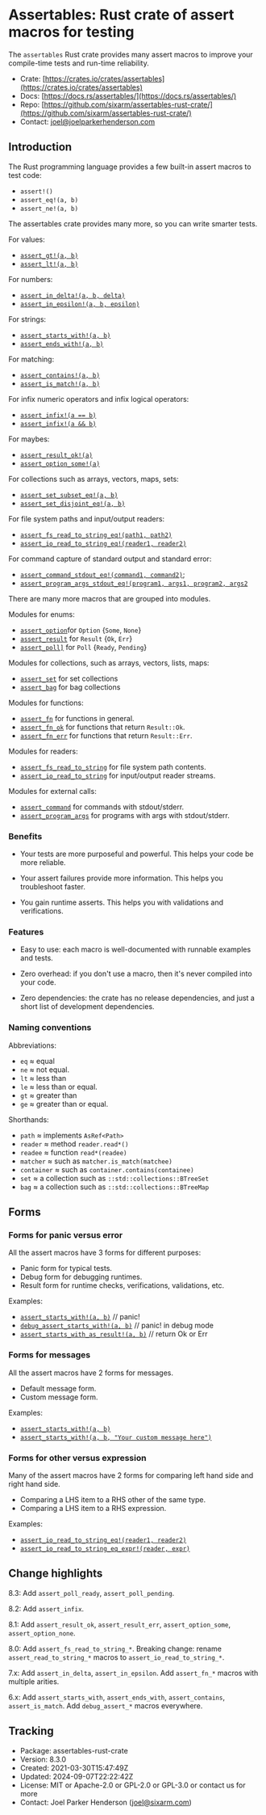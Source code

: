 # Assertables: Rust crate of assert macros for testing

The `assertables` Rust crate provides many assert macros to improve your
compile-time tests and run-time reliability.

* Crate: [https://crates.io/crates/assertables](https://crates.io/crates/assertables)
* Docs: [https://docs.rs/assertables/](https://docs.rs/assertables/)
* Repo: [https://github.com/sixarm/assertables-rust-crate/](https://github.com/sixarm/assertables-rust-crate/)
* Contact: [joel@joelparkerhenderson.com](mailto:joel@joelparkerhenderson.com)


## Introduction

The Rust programming language provides a few built-in assert macros to test code:

* `assert!()`
* `assert_eq!(a, b)`
* `assert_ne!(a, b)`

The assertables crate provides many more, so you can write smarter tests.

For values:

* [`assert_gt!(a, b)`](https://docs.rs/assertables/latest/assertables/macro.assert_gt.html)
* [`assert_lt!(a, b)`](https://docs.rs/assertables/latest/assertables/macro.assert_lt.html)

For numbers:

* [`assert_in_delta!(a, b, delta)`](https://docs.rs/assertables/latest/assertables/macro.assert_in_delta.html)
* [`assert_in_epsilon!(a, b, epsilon)`](https://docs.rs/assertables/latest/assertables/macro.assert_in_epsilon.html)

For strings:

* [`assert_starts_with!(a, b)`](https://docs.rs/assertables/latest/assertables/macro.assert_starts_with.html)
* [`assert_ends_with!(a, b)`](https://docs.rs/assertables/latest/assertables/macro.assert_ends_with.html)

For matching:

* [`assert_contains!(a, b)`](https://docs.rs/assertables/latest/assertables/macro.assert_contains.html)
* [`assert_is_match!(a, b)`](https://docs.rs/assertables/latest/assertables/macro.assert_is_match.html)

For infix numeric operators and infix logical operators:

* [`assert_infix!(a == b)`](https://docs.rs/assertables/latest/assertables/macro.assert_infix.html)
* [`assert_infix!(a && b)`](https://docs.rs/assertables/latest/assertables/macro.assert_infix.html)

For maybes:

* [`assert_result_ok!(a)`](https://docs.rs/assertables/latest/assertables/macro.assert_result_ok.html)
* [`assert_option_some!(a)`](https://docs.rs/assertables/latest/assertables/macro.assert_option_some.html)

For collections such as arrays, vectors, maps, sets:

* [`assert_set_subset_eq!(a, b)`](https://docs.rs/assertables/latest/assertables/macro.assert_set_subset_eq.html)
* [`assert_set_disjoint_eq!(a, b)`](https://docs.rs/assertables/latest/assertables/macro.assert_set_disjoint_eq.html)

For file system paths and input/output readers:

* [`assert_fs_read_to_string_eq!(path1, path2)`](https://docs.rs/assertables/latest/assertables/macro.assert_fs_read_to_string_eq.html)
* [`assert_io_read_to_string_eq!(reader1, reader2)`](https://docs.rs/assertables/latest/assertables/macro.assert_io_read_to_string_eq.html)

For command capture of standard output and standard error:

* [`assert_command_stdout_eq!(command1, command2)`](https://docs.rs/assertables/latest/assertables/macro.assert_command_stdout_eq.html);
* [`assert_program_args_stdout_eq!(program1, args1, program2, args2`](https://docs.rs/assertables/latest/assertables/macro.assert_program_args_stdout_eq.html)

There are many more macros that are grouped into modules.

Modules for enums:

* [`assert_option`](https://docs.rs/assertables/latest/assertables/assert_option)for `Option` {`Some`, `None`}
* [`assert_result`](https://docs.rs/assertables/latest/assertables/assert_result) for `Result` {`Ok`, `Err`}
* [`assert_poll]`](https://docs.rs/assertables/latest/assertables/assert_poll) for `Poll` {`Ready`, `Pending`}

Modules for collections, such as arrays, vectors, lists, maps:

* [`assert_set`](https://docs.rs/assertables/latest/assertables/assert_set) for set collections
* [`assert_bag`](https://docs.rs/assertables/latest/assertables/assert_bag) for bag collections

Modules for functions:

* [`assert_fn`](https://docs.rs/assertables/latest/assertables/assert_fn) for functions in general.
* [`assert_fn_ok`](https://docs.rs/assertables/latest/assertables/assert_fn_ok) for functions that return `Result::Ok`.
* [`assert_fn_err`](https://docs.rs/assertables/latest/assertables/assert_fn_err) for functions that return `Result::Err`.

Modules for readers:

* [`assert_fs_read_to_string`](https://docs.rs/assertables/latest/assertables/assert_fs_read_to_string) for file system path contents.
* [`assert_io_read_to_string`](https://docs.rs/assertables/latest/assertables/assert_io_read_to_string) for input/output reader streams.

Modules for external calls:

* [`assert_command`](https://docs.rs/assertables/latest/assertables/assert_command) for commands with stdout/stderr.
* [`assert_program_args`](https://docs.rs/assertables/latest/assertables/assert_program_args) for programs with args with stdout/stderr.


### Benefits

* Your tests are more purposeful and powerful. This helps your code be more
reliable.

* Your assert failures provide more information. This helps you
troubleshoot faster.

* You gain runtime asserts. This helps you with validations and
verifications.


### Features

* Easy to use: each macro is well-documented with runnable examples and
tests.

* Zero overhead: if you don't use a macro, then it's never compiled into
your code.

* Zero dependencies: the crate has no release dependencies, and just a short list of development dependencies.


### Naming conventions

Abbreviations:

* `eq` ≈ equal
* `ne` ≈ not equal.
* `lt` ≈ less than
* `le` ≈ less than or equal.
* `gt` ≈ greater than
* `ge` ≈ greater than or equal.

Shorthands:

* `path` ≈ implements `AsRef<Path>`
* `reader` ≈ method `reader.read*()`
* `readee` ≈ function `read*(readee)`
* `matcher` ≈ such as `matcher.is_match(matchee)`
* `container` ≈ such as `container.contains(containee)`
* `set` ≈ a collection such as `::std::collections::BTreeSet`
* `bag` ≈ a collection such as `::std::collections::BTreeMap`

## Forms


### Forms for panic versus error

All the assert macros have 3 forms for different purposes:

* Panic form for typical tests.
* Debug form for debugging runtimes.
* Result form for runtime checks, verifications, validations, etc.

Examples:

* [`assert_starts_with!(a, b)`](https://docs.rs/assertables/latest/assertables/macro.assert_starts_with.html) // panic!
* [`debug_assert_starts_with!(a, b)`](https://docs.rs/assertables/latest/assertables/macro.debug_assert_starts_with.html) // panic! in debug mode
* [`assert_starts_with_as_result!(a, b)`](https://docs.rs/assertables/latest/assertables/macro.assert_starts_with_as_result.html) // return Ok or Err


### Forms for messages

All the assert macros have 2 forms for messages.

* Default message form.
* Custom message form.

Examples:

* [`assert_starts_with!(a, b)`](https://docs.rs/assertables/latest/assertables/macro.assert_starts_with.html)
* [`assert_starts_with!(a, b, "Your custom message here")`](https://docs.rs/assertables/latest/assertables/macro.assert_starts_with.html)


### Forms for other versus expression

Many of the assert macros have 2 forms for comparing left hand side and right hand side.

* Comparing a LHS item to a RHS other of the same type.
* Comparing a LHS item to a RHS expression.

Examples:

* [`assert_io_read_to_string_eq!(reader1, reader2)`](https://docs.rs/assertables/latest/assertables/macro.assert_io_read_to_string_eq.html)
* [`assert_io_read_to_string_eq_expr!(reader, expr)`](https://docs.rs/assertables/latest/assertables/macro.assert_io_read_to_string_eq_expr.html)


## Change highlights

8.3: Add `assert_poll_ready`, `assert_poll_pending`.

8.2: Add `assert_infix`.

8.1: Add `assert_result_ok`, `assert_result_err`, `assert_option_some`, `assert_option_none`.

8.0: Add `assert_fs_read_to_string_*`. Breaking change: rename `assert_read_to_string_*` macros to `assert_io_read_to_string_*`.

7.x: Add `assert_in_delta`, `assert_in_epsilon`. Add `assert_fn_*` macros with multiple arities.

6.x: Add `assert_starts_with`, `assert_ends_with`, `assert_contains`, `assert_is_match`. Add `debug_assert_*` macros everywhere.


## Tracking

* Package: assertables-rust-crate
* Version: 8.3.0
* Created: 2021-03-30T15:47:49Z
* Updated: 2024-09-07T22:22:42Z
* License: MIT or Apache-2.0 or GPL-2.0 or GPL-3.0 or contact us for more
* Contact: Joel Parker Henderson (joel@sixarm.com)
